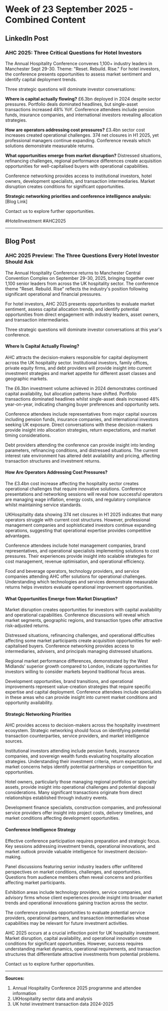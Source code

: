# Week of 23 September 2025 - Combined Content

## LinkedIn Post

### AHC 2025: Three Critical Questions for Hotel Investors

The Annual Hospitality Conference convenes 1,100+ industry leaders in Manchester Sept 29-30. Theme: "Reset. Rebuild. Rise." For hotel investors, the conference presents opportunities to assess market sentiment and identify capital deployment trends.

Three strategic questions will dominate investor conversations:

**Where is capital actually flowing?** £6.3bn deployed in 2024 despite sector pressures. Portfolio deals dominated headlines, but single-asset transactions increased 48% YoY. Conference attendees include pension funds, insurance companies, and international investors revealing allocation strategies.

**How are operators addressing cost pressures?** £3.4bn sector cost increases created operational challenges. 374 net closures in H1 2025, yet professional managers continue expanding. Conference reveals which solutions demonstrate measurable returns.

**What opportunities emerge from market disruption?** Distressed situations, refinancing challenges, regional performance differences create acquisition opportunities for well-capitalised buyers with operational capabilities.

Conference networking provides access to institutional investors, hotel owners, development specialists, and transaction intermediaries. Market disruption creates conditions for significant opportunities.

**Strategic networking priorities and conference intelligence analysis:** [Blog Link]

Contact us to explore further opportunities.

#HotelInvestment #AHC2025

---

## Blog Post

### AHC 2025 Preview: The Three Questions Every Hotel Investor Should Ask

The Annual Hospitality Conference returns to Manchester Central Convention Complex on September 29-30, 2025, bringing together over 1,100 senior leaders from across the UK hospitality sector. The conference theme "Reset. Rebuild. Rise" reflects the industry's position following significant operational and financial pressures.

For hotel investors, AHC 2025 presents opportunities to evaluate market sentiment, assess capital allocation trends, and identify potential opportunities from direct engagement with industry leaders, asset owners, and transaction intermediaries.

Three strategic questions will dominate investor conversations at this year's conference.

#### Where Is Capital Actually Flowing?

AHC attracts the decision-makers responsible for capital deployment across the UK hospitality sector. Institutional investors, family offices, private equity firms, and debt providers will provide insight into current investment strategies and market appetite for different asset classes and geographic markets.

The £6.3bn investment volume achieved in 2024 demonstrates continued capital availability, but allocation patterns have shifted. Portfolio transactions dominated headlines whilst single-asset deals increased 48% year-on-year, indicating changing buyer preferences and opportunity sets.

Conference attendees include representatives from major capital sources including pension funds, insurance companies, and international investors seeking UK exposure. Direct conversations with these decision-makers provide insight into allocation strategies, return expectations, and market timing considerations.

Debt providers attending the conference can provide insight into lending parameters, refinancing conditions, and distressed situations. The current interest rate environment has altered debt availability and pricing, affecting transaction structures and investment returns.

#### How Are Operators Addressing Cost Pressures?

The £3.4bn cost increase affecting the hospitality sector creates operational challenges that require innovative solutions. Conference presentations and networking sessions will reveal how successful operators are managing wage inflation, energy costs, and regulatory compliance whilst maintaining service standards.

UKHospitality data showing 374 net closures in H1 2025 indicates that many operators struggle with current cost structures. However, professional management companies and sophisticated investors continue expanding operations, suggesting that operational expertise provides competitive advantages.

Conference attendees include hotel management companies, brand representatives, and operational specialists implementing solutions to cost pressures. Their experiences provide insight into scalable strategies for cost management, revenue optimisation, and operational efficiency.

Food and beverage operators, technology providers, and service companies attending AHC offer solutions for operational challenges. Understanding which technologies and services demonstrate measurable returns helps investors evaluate operational improvement opportunities.

#### What Opportunities Emerge from Market Disruption?

Market disruption creates opportunities for investors with capital availability and operational capabilities. Conference discussions will reveal which market segments, geographic regions, and transaction types offer attractive risk-adjusted returns.

Distressed situations, refinancing challenges, and operational difficulties affecting some market participants create acquisition opportunities for well-capitalised buyers. Conference networking provides access to intermediaries, advisers, and principals managing distressed situations.

Regional market performance differences, demonstrated by the West Midlands' superior growth compared to London, indicate opportunities for investors willing to consider markets beyond traditional focus areas.

Development opportunities, brand transitions, and operational improvements represent value-creation strategies that require specific expertise and capital deployment. Conference attendees include specialists in these areas who can provide insight into current market conditions and opportunity availability.

#### Strategic Networking Priorities

AHC provides access to decision-makers across the hospitality investment ecosystem. Strategic networking should focus on identifying potential transaction counterparties, service providers, and market intelligence sources.

Institutional investors attending include pension funds, insurance companies, and sovereign wealth funds evaluating hospitality allocation strategies. Understanding their investment criteria, return expectations, and market concerns helps identify potential partnerships or competition for opportunities.

Hotel owners, particularly those managing regional portfolios or specialty assets, provide insight into operational challenges and potential disposal considerations. Many significant transactions originate from direct relationships established through industry events.

Development finance specialists, construction companies, and professional service providers offer insight into project costs, delivery timelines, and market conditions affecting development opportunities.

#### Conference Intelligence Strategy

Effective conference participation requires preparation and strategic focus. Key sessions addressing investment trends, operational innovations, and market outlook provide valuable intelligence for investment decision-making.

Panel discussions featuring senior industry leaders offer unfiltered perspectives on market conditions, challenges, and opportunities. Questions from audience members often reveal concerns and priorities affecting market participants.

Exhibition areas include technology providers, service companies, and advisory firms whose client experiences provide insight into broader market trends and operational innovations gaining traction across the sector.

The conference provides opportunities to evaluate potential service providers, operational partners, and transaction intermediaries whose capabilities may be relevant for future investment activities.

AHC 2025 occurs at a crucial inflection point for UK hospitality investment. Market disruption, capital availability, and operational innovation create conditions for significant opportunities. However, success requires understanding market dynamics, operational requirements, and transaction structures that differentiate attractive investments from potential problems.

Contact us to explore further opportunities.

---
**Sources:**
1. Annual Hospitality Conference 2025 programme and attendee information
2. UKHospitality sector data and analysis
3. UK hotel investment transaction data 2024-2025